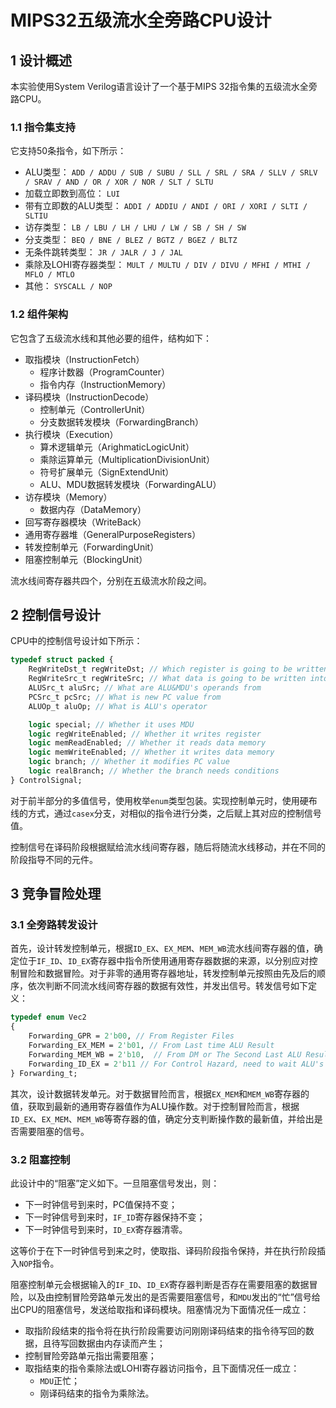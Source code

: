 # MIPS32五级流水全旁路CPU设计
## 1  设计概述

本实验使用System Verilog语言设计了一个基于MIPS 32指令集的五级流水全旁路CPU。

### 1.1  指令集支持

它支持50条指令，如下所示：

* ALU类型： `ADD / ADDU / SUB / SUBU / SLL / SRL / SRA / SLLV / SRLV / SRAV / AND / OR / XOR / NOR / SLT / SLTU`
* 加载立即数到高位： `LUI`
* 带有立即数的ALU类型： `ADDI / ADDIU / ANDI / ORI / XORI / SLTI / SLTIU`
* 访存类型： `LB / LBU / LH / LHU / LW / SB / SH / SW`
* 分支类型： `BEQ / BNE / BLEZ / BGTZ / BGEZ / BLTZ`
* 无条件跳转类型： `JR / JALR / J / JAL`
* 乘除及LOHI寄存器类型： `MULT / MULTU / DIV / DIVU / MFHI / MTHI / MFLO / MTLO`
* 其他： `SYSCALL / NOP`

### 1.2  组件架构

它包含了五级流水线和其他必要的组件，结构如下：

* 取指模块（InstructionFetch）
  * 程序计数器（ProgramCounter）
  * 指令内存（InstructionMemory）
* 译码模块（InstructionDecode）
  * 控制单元（ControllerUnit）
  * 分支数据转发模块（ForwardingBranch）
* 执行模块（Execution）
  * 算术逻辑单元（ArighmaticLogicUnit）
  * 乘除运算单元（MultiplicationDivisionUnit）
  * 符号扩展单元（SignExtendUnit）
  * ALU、MDU数据转发模块（ForwardingALU）
* 访存模块（Memory）
  * 数据内存（DataMemory）
* 回写寄存器模块（WriteBack）
* 通用寄存器堆（GeneralPurposeRegisters）
* 转发控制单元（ForwardingUnit）
* 阻塞控制单元（BlockingUnit）

流水线间寄存器共四个，分别在五级流水阶段之间。

## 2  控制信号设计

CPU中的控制信号设计如下所示：

```systemverilog
typedef struct packed {
    RegWriteDst_t regWriteDst; // Which register is going to be written
    RegWriteSrc_t regWriteSrc; // What data is going to be written into register
    ALUSrc_t aluSrc; // What are ALU&MDU's operands from
    PCSrc_t pcSrc; // What is new PC value from
    ALUOp_t aluOp; // What is ALU's operator

    logic special; // Whether it uses MDU
    logic regWriteEnabled; // Whether it writes register
    logic memReadEnabled; // Whether it reads data memory
    logic memWriteEnabled; // Whether it writes data memory
    logic branch; // Whether it modifies PC value
    logic realBranch; // Whether the branch needs conditions
} ControlSignal;
```

对于前半部分的多值信号，使用枚举`enum`类型包装。实现控制单元时，使用硬布线的方式，通过`casex`分支，对相似的指令进行分类，之后赋上其对应的控制信号值。

控制信号在译码阶段根据赋给流水线间寄存器，随后将随流水线移动，并在不同的阶段指导不同的元件。

## 3  竞争冒险处理

### 3.1  全旁路转发设计

首先，设计转发控制单元，根据`ID_EX`、`EX_MEM`、`MEM_WB`流水线间寄存器的值，确定位于`IF_ID`、`ID_EX`寄存器中指令所使用通用寄存器数据的来源，以分别应对控制冒险和数据冒险。对于非零的通用寄存器地址，转发控制单元按照由先及后的顺序，依次判断不同流水线间寄存器的数据有效性，并发出信号。转发信号如下定义：

```systemverilog
typedef enum Vec2
{
    Forwarding_GPR = 2'b00, // From Register Files
    Forwarding_EX_MEM = 2'b01, // From Last time ALU Result
    Forwarding_MEM_WB = 2'b10,  // From DM or The Second Last ALU Result
    Forwarding_ID_EX = 2'b11 // For Control Hazard, need to wait ALU's result
} Forwarding_t;
```

其次，设计数据转发单元。对于数据冒险而言，根据`EX_MEM`和`MEM_WB`寄存器的值，获取到最新的通用寄存器值作为ALU操作数。对于控制冒险而言，根据`ID_EX`、`EX_MEM`、`MEM_WB`等寄存器的值，确定分支判断操作数的最新值，并给出是否需要阻塞的信号。

### 3.2  阻塞控制

此设计中的“阻塞”定义如下。一旦阻塞信号发出，则：

* 下一时钟信号到来时，PC值保持不变；
* 下一时钟信号到来时，`IF_ID`寄存器保持不变；
* 下一时钟信号到来时，`ID_EX`寄存器清零。

这等价于在下一时钟信号到来之时，使取指、译码阶段指令保持，并在执行阶段插入`NOP`指令。

阻塞控制单元会根据输入的`IF_ID`、`ID_EX`寄存器判断是否存在需要阻塞的数据冒险，以及由控制冒险旁路单元发出的是否需要阻塞信号，和`MDU`发出的“忙”信号给出CPU的阻塞信号，发送给取指和译码模块。阻塞情况为下面情况任一成立：

* 取指阶段结束的指令将在执行阶段需要访问刚刚译码结束的指令待写回的数据，且待写回数据由内存读而产生；
* 控制冒险旁路单元指出需要阻塞；
* 取指结束的指令乘除法或LOHI寄存器访问指令，且下面情况任一成立：
  * `MDU`正忙；
  * 刚译码结束的指令为乘除法。

